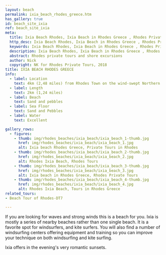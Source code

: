 ```yaml
---
layout: beach
permalink: ixia_beach_rhodes_greece.htm
has_gallery: true
id: beach_site_ixia
ref: beach_site_ixia
meta:
  title: Ixia Beach Rhodes, Ixia Beach in Rhodes Greece , Rhodes Private Tours
  http_desc: Ixia Beach Rhodes, Ixia Beach in Rhodes Greece , Rhodes Private Tours
  keywords: Ixia Beach Rhodes, Ixia Beach in Rhodes Greece , Rhodes Private Tours
  description: Ixia Beach Rhodes, Ixia Beach in Rhodes Greece , Rhodes Private Tours
  abstract: Rhodes private tours and shore excursions
  author: Nick
  copyright: NK for Rhodes Private Tours, 2018
title: IXIA BEACH RHODES GREECE
info:
  - label: Location
    text: 4km (2,48 miles) from Rhodes Town on the wind-swept Northern Coast of Rhodes
  - label: Length
    text: 2km (1,24 miles)
  - label: Beach
    text: Sand and pebbles
  - label: Sea Floor
    text: Sand and Pebbles
  - label: Water
    text: Excellent

gallery_rows:
  - figures:
    - thumb: img/rhodes_beaches/ixia_beach/ixia_beach_1-thumb.jpg
      href: img/rhodes_beaches/ixia_beach/ixia_beach_1.jpg
      alt: Ixia beach Rhodes Greece, Private Tours in Rhodes
    - thumb: img/rhodes_beaches/ixia_beach/ixia_beach_2-thumb.jpg
      href: img/rhodes_beaches/ixia_beach/ixia_beach_2.jpg
      alt: Rhodes Ixia Beach, Rhodes Tours
    - thumb: img/rhodes_beaches/ixia_beach/ixia_beach_3-thumb.jpg
      href: img/rhodes_beaches/ixia_beach/ixia_beach_3.jpg
      alt: Ixia beach in Rhodes Greece, Rhodes Private Tours
    - thumb: img/rhodes_beaches/ixia_beach/ixia_beach_4-thumb.jpg
      href: img/rhodes_beaches/ixia_beach/ixia_beach_4.jpg
      alt: Rhodes Ixia Beach, Tours in Rhodes Greece
related_tours:
- Beach Tour of Rhodes-DT7

---
```

If you are looking for waves and strong winds this is a beach for you. Ixia is mostly a series of nearby beaches rather than one single beach. It is a favorite spot for windsurfers, and kite surfers. You will also find a number of windsurfing centers offering equipment and training so you can improve your technique on both windsurfing and kite surfing.

Ixia offers in the evening's very romantic sunsets.